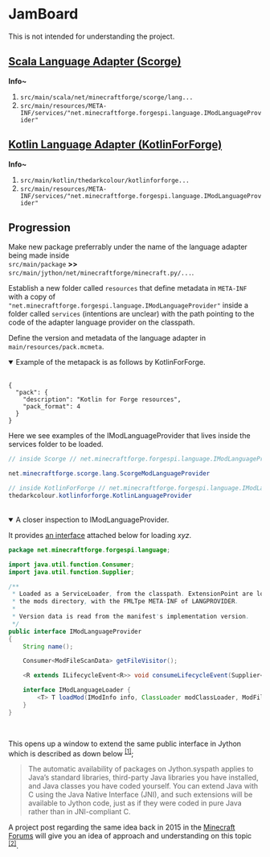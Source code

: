 # JamBoard

This is not intended for understanding the project.

## [Scala Language Adapter (Scorge)](https://github.com/MinecraftForge/Scorge)

**Info~**

1. `src/main/scala/net/minecraftforge/scorge/lang...`
2. `src/main/resources/META-INF/services/"net.minecraftforge.forgespi.language.IModLanguageProvider"`

## [Kotlin Language Adapter (KotlinForForge)](https://github.com/thedarkcolour/KotlinForForge)

**Info~**

1. `src/main/kotlin/thedarkcolour/kotlinforforge...`
2. `src/main/resources/META-INF/services/"net.minecraftforge.forgespi.language.IModLanguageProvider"`

## Progression

Make new package preferrably under the name of the language adapter being made inside<br> `src/main/package` **>>** `src/main/jython/net/minecraftforge/minecraft.py/...`.

Establish a new folder called `resources` that define metadata in `META-INF` with a copy of `"net.minecraftforge.forgespi.language.IModLanguageProvider"` inside a folder called `services` (intentions are unclear) with the path pointing to the code of the adapter language provider on the classpath.

Define the version and metadata of the language adapter in `main/resources/pack.mcmeta`.

<details open>
<summary>
Example of the metapack is as follows by KotlinForForge.<br><br>
</summary>

```mcmeta
{
  "pack": {
    "description": "Kotlin for Forge resources",
    "pack_format": 4
  }
}
```

Here we see examples of the IModLanguageProvider that lives inside the services folder to be loaded.

```java
// inside Scorge // net.minecraftforge.forgespi.language.IModLanguageProvider

net.minecraftforge.scorge.lang.ScorgeModLanguageProvider

// inside KotlinForForge // net.minecraftforge.forgespi.language.IModLanguageProvider
thedarkcolour.kotlinforforge.KotlinLanguageProvider
```

<br>
</details>

<details open>
<summary>
A closer inspection to IModLanguageProvider.
</summary>

It provides [an interface](../ForgeSPI-4.0/src/main/forgespi/language/IModLanguageProvider.java) attached below for loading _xyz_.

```java
package net.minecraftforge.forgespi.language;

import java.util.function.Consumer;
import java.util.function.Supplier;

/**
 * Loaded as a ServiceLoader, from the classpath. ExtensionPoint are loaded from
 * the mods directory, with the FMLTpe META-INF of LANGPROVIDER.
 *
 * Version data is read from the manifest's implementation version.
 */
public interface IModLanguageProvider
{
    String name();

    Consumer<ModFileScanData> getFileVisitor();

    <R extends ILifecycleEvent<R>> void consumeLifecycleEvent(Supplier<R> consumeEvent);

    interface IModLanguageLoader {
        <T> T loadMod(IModInfo info, ClassLoader modClassLoader, ModFileScanData modFileScanResults);
    }
}
```

</details><br>

This opens up a window to extend the same public interface in Jython which is described as down below <sup>[[1]](https://www.oreilly.com/library/view/python-in-a/0596100469/ch26.html)</sup>;

> The automatic availability of packages on Jython.syspath applies to Java’s standard libraries, third-party Java libraries you have installed, and Java classes you have coded yourself. You can extend Java with C using the Java Native Interface (JNI), and such extensions will be available to Jython code, just as if they were coded in pure Java rather than in JNI-compliant C.

A project post regarding the same idea back in 2015 in the [Minecraft Forums](https://www.minecraftforum.net/) will give you an idea of approach and understanding on this topic <sup>[[2]](https://www.minecraftforum.net/forums/mapping-and-modding-java-edition/minecraft-mods/modification-development/2532785-jython-for-modding)</sup>.
